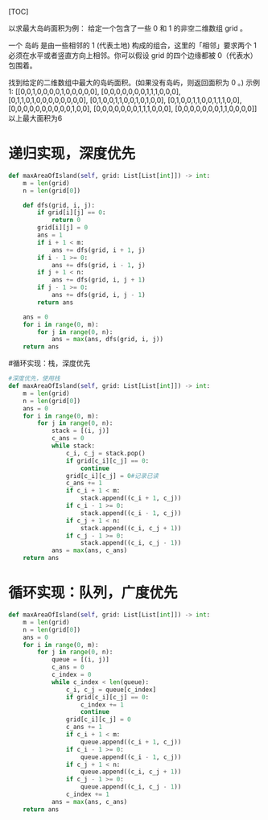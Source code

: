 [TOC]

以求最大岛屿面积为例：
给定一个包含了一些 0 和 1 的非空二维数组 grid 。

一个 岛屿 是由一些相邻的 1 (代表土地) 构成的组合，这里的「相邻」要求两个 1 必须在水平或者竖直方向上相邻。你可以假设 grid 的四个边缘都被 0（代表水）包围着。

找到给定的二维数组中最大的岛屿面积。(如果没有岛屿，则返回面积为 0 。)
示例 1:
\[\[0,0,1,0,0,0,0,1,0,0,0,0,0],
\[0,0,0,0,0,0,0,1,1,1,0,0,0],
\[0,1,1,0,1,0,0,0,0,0,0,0,0],
\[0,1,0,0,1,1,0,0,1,0,1,0,0],
\[0,1,0,0,1,1,0,0,1,1,1,0,0],
\[0,0,0,0,0,0,0,0,0,0,1,0,0],
\[0,0,0,0,0,0,0,1,1,1,0,0,0],
\[0,0,0,0,0,0,0,1,1,0,0,0,0]]
以上最大面积为6

# 递归实现，深度优先

```python
def maxAreaOfIsland(self, grid: List[List[int]]) -> int:
    m = len(grid)
    n = len(grid[0])

    def dfs(grid, i, j):
        if grid[i][j] == 0:
            return 0
        grid[i][j] = 0
        ans = 1
        if i + 1 < m:
            ans += dfs(grid, i + 1, j)
        if i - 1 >= 0:
            ans += dfs(grid, i - 1, j)
        if j + 1 < n:
            ans += dfs(grid, i, j + 1)
        if j - 1 >= 0:
            ans += dfs(grid, i, j - 1)
        return ans

    ans = 0
    for i in range(0, m):
        for j in range(0, n):
            ans = max(ans, dfs(grid, i, j))
    return ans
```

\#循环实现：栈，深度优先

```python
#深度优先，使用栈
def maxAreaOfIsland(self, grid: List[List[int]]) -> int:
    m = len(grid)
    n = len(grid[0])
    ans = 0
    for i in range(0, m):
        for j in range(0, n):
            stack = [(i, j)]
            c_ans = 0
            while stack:
                c_i, c_j = stack.pop()
                if grid[c_i][c_j] == 0:
                    continue
                grid[c_i][c_j] = 0#记录已读
                c_ans += 1
                if c_i + 1 < m:
                    stack.append((c_i + 1, c_j))
                if c_i - 1 >= 0:
                    stack.append((c_i - 1, c_j))
                if c_j + 1 < n:
                    stack.append((c_i, c_j + 1))
                if c_j - 1 >= 0:
                    stack.append((c_i, c_j - 1))
            ans = max(ans, c_ans)
    return ans
```

# 循环实现：队列，广度优先

```python
def maxAreaOfIsland(self, grid: List[List[int]]) -> int:
    m = len(grid)
    n = len(grid[0])
    ans = 0
    for i in range(0, m):
        for j in range(0, n):
            queue = [(i, j)]
            c_ans = 0
            c_index = 0
            while c_index < len(queue):
                c_i, c_j = queue[c_index]
                if grid[c_i][c_j] == 0:
                    c_index += 1
                    continue
                grid[c_i][c_j] = 0
                c_ans += 1
                if c_i + 1 < m:
                    queue.append((c_i + 1, c_j))
                if c_i - 1 >= 0:
                    queue.append((c_i - 1, c_j))
                if c_j + 1 < n:
                    queue.append((c_i, c_j + 1))
                if c_j - 1 >= 0:
                    queue.append((c_i, c_j - 1))
                c_index += 1
            ans = max(ans, c_ans)
    return ans
```

